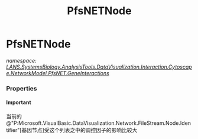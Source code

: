 ﻿---
title: PfsNETNode
---

# PfsNETNode
_namespace: [LANS.SystemsBiology.AnalysisTools.DataVisualization.Interaction.Cytoscape.NetworkModel.PfsNET.GeneInteractions](N-LANS.SystemsBiology.AnalysisTools.DataVisualization.Interaction.Cytoscape.NetworkModel.PfsNET.GeneInteractions.html)_





### Properties

#### Important
当前的@"P:Microsoft.VisualBasic.DataVisualization.Network.FileStream.Node.Identifier"[基因节点]受这个列表之中的调控因子的影响比较大

